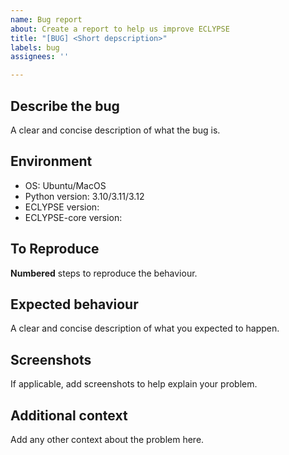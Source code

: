 ```yaml
---
name: Bug report
about: Create a report to help us improve ECLYPSE
title: "[BUG] <Short depscription>"
labels: bug
assignees: ''

---
```


## Describe the bug
A clear and concise description of what the bug is.

## Environment
- OS: Ubuntu/MacOS
- Python version:  3.10/3.11/3.12
- ECLYPSE version:
- ECLYPSE-core version:

## To Reproduce
**Numbered** steps to reproduce the behaviour.

## Expected behaviour
A clear and concise description of what you expected to happen.

## Screenshots
If applicable, add screenshots to help explain your problem.

## Additional context
Add any other context about the problem here.
